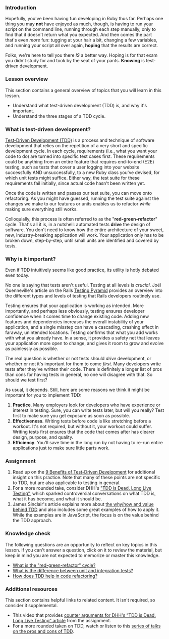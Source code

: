 ### Introduction

Hopefully, you've been having fun developing in Ruby thus far. Perhaps one thing you may **not** have enjoyed as much, though, is having to run your script on the command line, running through each step manually, only to find that it doesn't return what you expected. And then comes the part that's even *more* fun: tugging at your hair a bit, changing a few variables, and running your script all over again, **hoping** that the results are correct.

Folks, we're here to tell you there *IS* a better way. Hoping is for that exam you didn't study for and took by the seat of your pants. **Knowing** is test-driven development.

### Lesson overview

This section contains a general overview of topics that you will learn in this lesson.

- Understand what test-driven development (TDD) is, and why it's important.
- Understand the three stages of a TDD cycle.

### What is test-driven development?

[Test-Driven Development (TDD)](https://en.wikipedia.org/wiki/Test-driven_development) is a process and technique of software development that relies on the repetition of a very short and specific development cycle. In each cycle, requirements (i.e., what you want your code to do) are turned into specific test cases first. These requirements could be anything from an entire feature that requires end-to-end (E2E) testing, such as tests that cover a user logging into your website successfully AND unsuccessfully, to a new Ruby class you've devised, for which unit tests might suffice. Either way, the test suite for these requirements fail initially, since actual code hasn't been written yet.

Once the code is written and passes our test suite, you can move onto refactoring. As you might have guessed, running the test suite against the changes we make to our features or units enables us to refactor *while* making sure everything still works.

Colloquially, this process is often referred to as the "**red-green-refactor**" cycle. That's all it is, in a nutshell: automated tests **drive** the design of software. You don't need to know how the entire architecture of your sweet, new, industry-breaking application will work. Your application only has to be broken down, step-by-step, until small units are identified and covered by tests.

### Why is it important?

Even if TDD intuitively seems like good practice, its utility is hotly debated even today.

No one is saying that tests aren't useful. Testing at all levels is *crucial*. Joël Quenneville's article on the Rails [Testing Pyramid](https://thoughtbot.com/blog/rails-test-types-and-the-testing-pyramid) provides an overview into the different types and levels of testing that Rails developers routinely use.

Testing ensures that your application is working as intended. More importantly, and perhaps less obviously, testing ensures developer confidence when it comes time to change existing code. Adding new features and dependencies increases the overall instability of your application, and a single misstep can have a cascading, crashing effect in faraway, unintended locations. Testing confirms that what you add works with what you already have. In a sense, it provides a safety net that leaves your application more open to change, and gives it room to grow and evolve as painlessly as possible.

The real question is whether or not tests should *drive* development, or whether or not it's important for them to come *first*. Many developers write tests after they've written their code. There is definitely a longer list of pros than cons for having tests in general, no one will disagree with that. So should we test first?

As usual, it depends. Still, here are some reasons we think it might be important for you to implement TDD:

1. **Practice**. Many employers look for developers who have experience or interest in testing. Sure, you can write tests later, but will you really? Test first to make sure you get exposure as soon as possible.
1. **Effectiveness**. Writing tests before code is like stretching before a workout. It's not required, but without it, your workout could suffer. Writing tests first ensures that the code that comes after has clearer design, purpose, and quality.
1. **Efficiency**. You'll save time in the long run by not having to re-run entire applications just to make sure little parts work.

### Assignment

<div class="lesson-content__panel" markdown="1">

1. Read up on the [9 Benefits of Test-Driven Development](https://www.madetech.com/blog/9-benefits-of-test-driven-development) for additional insight on this practice. Note that many of these points are not specific to TDD, but are also applicable to testing in general.
1. For a more rounded take, consider DHH's ["TDD is Dead. Long Live Testing"](https://dhh.dk/2014/tdd-is-dead-long-live-testing.html), which sparked controversial conversations on what TDD is, what it has become, and what it should be.
1. James Sinclair's article explains more about [the why/how and value behind TDD](https://jrsinclair.com/articles/2016/one-weird-trick-that-will-change-the-way-you-code-forever-javascript-tdd/) and also includes some great examples of how to apply it. While the examples are in JavaScript, the focus is on the value behind the TDD approach.

</div>

### Knowledge check

The following questions are an opportunity to reflect on key topics in this lesson. If you can't answer a question, click on it to review the material, but keep in mind you are not expected to memorize or master this knowledge.

- [What is the "red-green-refactor" cycle?](#what-is-test-driven-development)
- [What is the difference between unit and integration tests?](https://thoughtbot.com/blog/rails-test-types-and-the-testing-pyramid)
- [How does TDD help in code refactoring?](https://www.madetech.com/blog/9-benefits-of-test-driven-development)

### Additional resources

This section contains helpful links to related content. It isn't required, so consider it supplemental.

- This video that provides [counter arguments for DHH's “TDD is Dead. Long Live Testing” article](https://www.youtube.com/watch?v=PCEHRFHKZSk) from the assignment.
- For a more rounded taken on TDD, watch or listen to this [series of talks on the pros and cons of TDD](https://martinfowler.com/articles/is-tdd-dead/).
